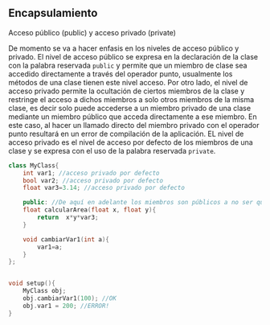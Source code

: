 ## Encapsulamiento

Acceso público (public) y acceso privado (private)

De momento se va a hacer enfasis en los niveles de acceso público y privado. El nivel de acceso público se expresa en la declaración de la clase con la palabra reservada `public` y permite que un miembro de clase sea accedido directamente a través del operador punto, usualmente los métodos de una clase tienen este nivel acceso.
Por otro lado, el nivel de acceso privado permite la ocultación de ciertos miembros de la clase y restringe el acceso a dichos miembros a solo otros miembros de la misma clase, es decir solo puede accederse a un miembro privado de una clase mediante un miembro público que acceda directamente a ese miembro. En este caso, al hacer un llamado directo del miembro privado con el operador punto resultará en un error de compilación de la aplicación. EL nivel de acceso privado es el nivel de acceso por defecto de los miembros de una clase y se expresa con el uso de la palabra reservada `private`.

```cpp
class MyClass{
	int var1; //acceso privado por defecto
	bool var2; //acceso privado por defecto
	float var3=3.14; //acceso privado por defecto

	public: //De aquí en adelante los miembros son públicos a no ser que se exprese lo contrario
	float calcularArea(float x, float y){
		return  x*y*var3;
	}

	void cambiarVar1(int a){
		var1=a;
	}
};


void setup(){
    MyClass obj;
    obj.cambiarVar1(100); //OK
    obj.var1 = 200; //ERROR!
}
```

